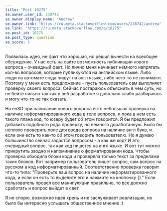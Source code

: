 ```yaml
---
title: "Post 10275"
se.owner.user_id: 238742
se.owner.display_name: "Andrew"
se.owner.link: "https://ru.meta.stackoverflow.com/users/238742/andrew"
se.link: "https://ru.meta.stackoverflow.com/q/10275"
se.post_id: 10275
se.post_type: question
se.score: 5
---
```

<p>Появилась идея, не факт что хорошая, но решил вынести на всеобщее обсуждение. У нас есть на сайте возможность публикации нового вопроса - очевидный факт. Но лично меня начинает немного напрягать кол-во вопросов, которые публикуются на английском языке. Либо люди на автомате сюда пишут на англ языке, либо чего-то не понимают. Поэтому у меня есть предложение - пусть пользователь сам выполняет проверку своего вопроса. Сейчас постараюсь объяснить в чем суть, но не бейте сильно так как в веб разработке я довольно слабо разбираюсь и могу что-то не так сказать.</p>

<p>На enSO при написании нового вопроса есть небольшая проверка на наличие неформатированного кода в теле вопроса, и пока в нем есть такого плана код, то юзеру будет об этом говорится. Я бы предложил добавить подобного рода проверку, но немного доработанную. Было бы неплохо проверять поле для ввода вопроса на наличие англ букв, и если они есть то как-то об этом говорить пользователю. Но я думаю большинство сейчас задастся вопросом - а как же код? И это очевидный вопрос, так как код пишется на англ языке. И вот тут можно прикрутить заодно и напоминание о форматировании кода. Чтобы проверка обходила блоки кода и проверяла только текст за пределами таких блоков. Вот например пользователь пишет вопрос, сам вопрос на русском а код неформатированный. Соответственно проверка говорит что-то типа: "Проверьте ваш вопрос на наличие неформатированного кода, и если он есть то выделите его и нажмите на кнопочку {}." Если пользователь провел все манипуляции правильно, то все должно сработать и вопрос выйдет в свет.</p>

<p>Я не спорю, возможно идея хрень и не заслуживает реализации, но было бы интересно услышать общественное мнение :)</p>
